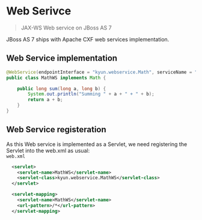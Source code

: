 # Web Serivce
> JAX-WS Web service on JBoss AS 7

JBoss AS 7 ships with Apache CXF web services implementation.

## Web Service implementation
```java
@WebService(endpointInterface = "kyun.webservice.Math", serviceName = "MathWS")
public class MathWS implements Math {

	public long sum(long a, long b) {
		System.out.println("Summing " + a + " + " + b);
		return a + b;
	}
}
```

## Web Service registeration
As this Web service is implemented as a Servlet, we need registering the Servlet into the web.xml as usual:  
`web.xml`
```xml
  <servlet>
    <servlet-name>MathWS</servlet-name>
    <servlet-class>kyun.webservice.MathWS</servlet-class>
  </servlet>

  <servlet-mapping>
    <servlet-name>MathWS</servlet-name>
    <url-pattern>/*</url-pattern>
  </servlet-mapping> 
```
